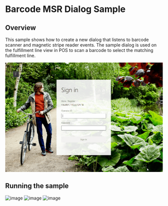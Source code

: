 # Barcode MSR Dialog Sample
## Overview
This sample shows how to create a new dialog that listens to barcode scanner and magnetic stripe reader events. The sample dialog is used on the fulfillment line view in POS to scan a barcode to select the matching fulfillment line.

![Demo](./Demo.gif)

## Running the sample
![image](https://user-images.githubusercontent.com/14832260/189029019-49140d5a-01ff-4add-8825-3ab6acfc9931.png)
![image](https://user-images.githubusercontent.com/14832260/189029435-7a3d2444-e6ed-4e69-9663-8c79fe2ce238.png)
![image](https://user-images.githubusercontent.com/14832260/189029571-d56e018e-cd37-420f-bc05-d3f7d3e1739a.png)
